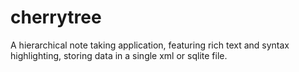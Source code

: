 # cherrytree
A hierarchical note taking application, featuring rich text and syntax highlighting, storing data in a single xml or sqlite file.
